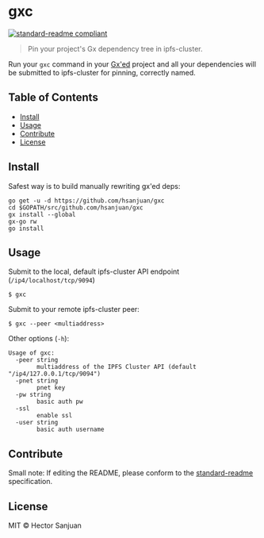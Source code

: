 # gxc

[![standard-readme compliant](https://img.shields.io/badge/standard--readme-OK-green.svg?style=flat-square)](https://github.com/RichardLitt/standard-readme)

> Pin your project&#39;s Gx dependency tree in ipfs-cluster.

Run your `gxc` command in your [Gx'ed](https://github.com/whyrusleeping/gx) project and all your dependencies will be submitted to ipfs-cluster for pinning, correctly named.

## Table of Contents

- [Install](#install)
- [Usage](#usage)
- [Contribute](#contribute)
- [License](#license)

## Install

Safest way is to build manually rewriting gx'ed deps:

```
go get -u -d https://github.com/hsanjuan/gxc
cd $GOPATH/src/github.com/hsanjuan/gxc
gx install --global
gx-go rw
go install
```

## Usage

Submit to the local, default ipfs-cluster API endpoint (`/ip4/localhost/tcp/9094`)

```
$ gxc
```

Submit to your remote ipfs-cluster peer:

```
$ gxc --peer <multiaddress>
```

Other options (`-h`):

```
Usage of gxc:
  -peer string
        multiaddress of the IPFS Cluster API (default "/ip4/127.0.0.1/tcp/9094")
  -pnet string
        pnet key
  -pw string
        basic auth pw
  -ssl
        enable ssl
  -user string
        basic auth username
```

## Contribute

Small note: If editing the README, please conform to the [standard-readme](https://github.com/RichardLitt/standard-readme) specification.

## License

MIT © Hector Sanjuan
